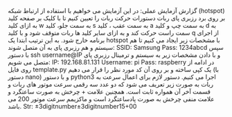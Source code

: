 گزارش آزمایش عملی:
در این آزمایش می خواهیم با استفاده از ارتباط شبکه (hotspot) بر روی برد  رزبری پای ربات دستورات حرکت ربات را تعیین کنیم تا با کلیک بر صفحه کلید به ازای کلید w به سمت جلو، کلید s به سمت عقب ، کلید a به سمت چپ و کلید d به سمت راست حرکت کند و به ازای سایر کلید ها ربات متوقف شود و با کلید q از اجرای برنامه خارج شود.
به این ترتیب ابتدا یک hotspot با مشخصات زیر ایجاد می کنیم تا هم سیستم و هم رزبری پای به آن متصل شوند:
SSID: Samsung 
Pass: 1234abcd
سپس با دستور ssh username@IP  و با دادن مشخصات زیر به سیستم و ترمینال رزبری پای متصل می شویم:
IP: 192.168.81.131
Username: pi
Pass: raspberry
در ادامه از روی فایل template.py یک کپی ساخته و بر روی آن کد مورد نظر را قرار می دهیم (با دستور nano) و با دستور python3 اجرا می کنیم.
دستور لازم برای اعمال سرعت به ربات به صورت زیر تعریف می شود که دو عدد سه رقمی سرعت موتور های ربات و قسمت آخر آن همواره ثابت است. همچنین علامت + چرخش به صورت ساعتگرد و علامت منفی چرخش به صورت پادساعتگرد است و ماکزیمم سرعت موتور 200 می باشد.
Str: ±3digitnumber±3digitnumber15+00
